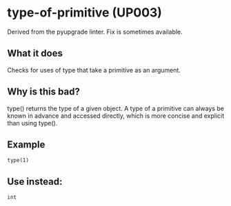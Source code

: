 # type-of-primitive (UP003)
Derived from the pyupgrade linter.
Fix is sometimes available.
## What it does
Checks for uses of type that take a primitive as an argument.
## Why is this bad?
type() returns the type of a given object. A type of a primitive can
always be known in advance and accessed directly, which is more concise
and explicit than using type().
## Example
```
type(1)
```
## Use instead:
```
int
```